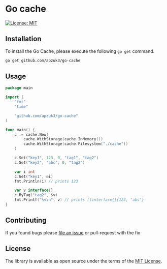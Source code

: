 # Go cache

[![License: MIT](https://img.shields.io/badge/License-MIT-yellow.svg)](https://opensource.org/licenses/MIT)

## Installation

To install the Go Cache, please execute the following `go get` command.

```bash
go get github.com/apzuk3/go-cache
```

## Usage

```go
package main

import (
    "fmt"
    "time"

    "github.com/apzuk3/go-cache"
)

func main() {
    c := cache.New(
        cache.WithStorage(cache.InMemory())
        cache.WithStorage(cache.Filesystem("./cache"))
    )

    c.Set("key1", 123, 0, "tag1", "tag2")
    c.Set("key2", "abc", 0, "tag2")

    var i int
    c.Get("key1", &i)
    fmt.Println(i) // prints 123

    var v interface{}
    c.ByTag("tag2", &v)
    fmt.Printf("%v\n", v) // prints []interface{}{123, "abs"}
}
```


Contributing
------------

If you found bugs please [file an issue](https://github.com/apzuk3/go-cache/issues/new) or pull-request with the fix


License
-------

The library is available as open source under the terms of the [MIT License](http://opensource.org/licenses/MIT).
